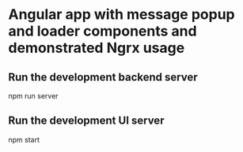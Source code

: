 # Angular app with message popup and loader components and demonstrated Ngrx usage

## Run the development backend server

npm run server


## Run the development UI server

npm start 


